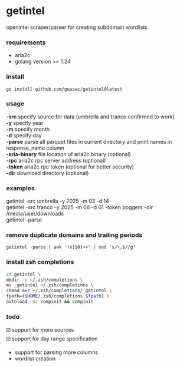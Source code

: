 # getintel
openintel scraper/parser for creating subdomain wordlists</br>
### requirements
- aria2c
- golang version >= 1.24
### install
```
go install github.com/guusec/getintel@latest
```
### usage
**-src** specify source for data (umbrella and tranco confirmed to work)</br>
**-y** specify year</br>
**-m** specify month</br>
**-d** specify day</br>
**-parse** parse all parquet files in current directory and print names in response_name column</br>
**-aria-binary** file location of aria2c binary (optional)</br>
**-rpc** aria2c rpc server address (optional)</br>
**-token** aria2c rpc token (optional for better security)</br>
**-dir** download directory (optional)</br>
### examples
getintel -src umbrella -y 2025 -m 03 -d 14</br>
getintel -src tranco -y 2025 -m 06 -d 01 -token poggers -dir /media/user/downloads</br>
getintel -parse</br>
### remove duplicate domains and trailing periods
```
getintel -parse | awk '!x[$0]++' | sed 's/\.$//g'
```
### install zsh completions
```bash
cd getintel \
mkdir -p ~/.zsh/completions \
mv _getintel ~/.zsh/completions \
chmod a+r ~/.zsh/completions/_getintel \
fpath=($HOME/.zsh/completions $fpath) \
autoload -Uz compinit && compinit 
```
### todo
☑️ support for more sources</br>
☑️ support for day range specification
- support for parsing more columns
- wordlist creation
